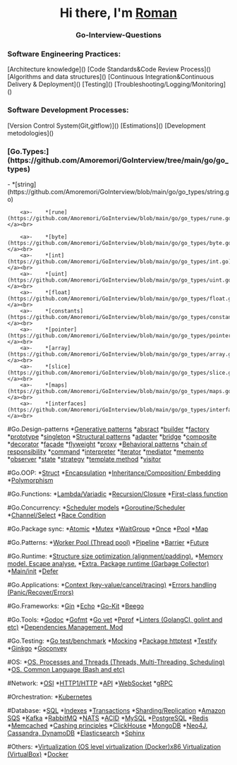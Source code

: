 <h1 align="center">Hi there, I'm <a href="https://github.com/Amoremori" target="_blank">Roman</a></h1>

<h3 align="center">Go-Interview-Questions</h3>

<h3>Software Engineering Practices:</h3>
[Architecture knowledge]()
[Code Standards&Code Review Process]()
[Algorithms and data structures]()
[Continuous Integration&Continuous Delivery & Deployment]()
[Testing]()
[Troubleshooting/Logging/Monitoring]()

<h3>Software Development Processes:</h3>
[Version Control System(Git,gitflow)]()
[Estimations]()
[Development metodologies]()

<h3>[Go.Types:](https://github.com/Amoremori/GoInterview/tree/main/go/go_types)</h3>
        <a>-    *[string](https://github.com/Amoremori/GoInterview/blob/main/go/go_types/string.go)</a></br>

        <a>-    *[rune](https://github.com/Amoremori/GoInterview/blob/main/go/go_types/rune.go)</a><br>

        <a>-    *[byte](https://github.com/Amoremori/GoInterview/blob/main/go/go_types/byte.go)</a><br>
        <a>-    *[int](https://github.com/Amoremori/GoInterview/blob/main/go/go_types/int.go)</a><br>
        <a>-    *[uint](https://github.com/Amoremori/GoInterview/blob/main/go/go_types/uint.go)</a><br>
        <a>-    *[float](https://github.com/Amoremori/GoInterview/blob/main/go/go_types/float.go)</a><br>
        <a>-    *[constants](https://github.com/Amoremori/GoInterview/blob/main/go/go_types/constants.go)</a><br>
        <a>-    *[pointer](https://github.com/Amoremori/GoInterview/blob/main/go/go_types/pointer.go)</a><br>
        <a>-    *[array](https://github.com/Amoremori/GoInterview/blob/main/go/go_types/array.go)</a><br>
        <a>-    *[slice](https://github.com/Amoremori/GoInterview/blob/main/go/go_types/slice.go)</a><br>
        <a>-    *[maps](https://github.com/Amoremori/GoInterview/blob/main/go/go_types/maps.go)</a><br>
        <a>-    *[interfaces](https://github.com/Amoremori/GoInterview/blob/main/go/go_types/interfaces.go)</a><br>

#Go.Design-patterns
*[Generative patterns]()
*[absract]()
*[builder]()
*[factory]()
*[prototype]()
*[singleton]()
*[Structural patterns]()
*[adapter]()
*[bridge]()
*[composite]()
*[decorator]()
*[facade]()
*[flyweight]()
*[proxy]()
*[Behavioral patterns]()
*[chain of responsibility]()
*[command]()
*[interpreter]()
*[iterator]()
*[mediator]()
*[memento]()
*[observer]()
*[state]()
*[strategy]()
*[template method]()
*[visitor]()

#Go.OOP:
*[Struct]()
*[Encapsulation]()
*[Inheritance/Composition/ Embedding]()
*[Polymorphism]()

#Go.Funсtions:
*[Lambda/Variadic]()
*[Recursion/Closure]()
*[First-class function]()

#Go.Concurrency:
*[Scheduler models]()
*[Goroutine/Scheduler]()
*[Channel/Select]()
*[Race Condition]()

#Go.Package sync:
*[Atomic]()
*[Mutex]()
*[WaitGroup]()
*[Once]()
*[Pool]()
*[Map]()

#Go.Patterns:
*[Worker Pool (Thread pool)]()
*[Pipeline]()
*[Barrier]()
*[Future]()

#Go.Runtime:
*[Structure size optimization (alignment/padding).]()
*[Memory model. Escape analyse.]()
*[Extra. Package runtime (Garbage Collector)]()
*[Main/init]()
*[Defer]()

#Go.Applications:
*[Context (key-value/cancel/tracing)]()
*[Errors handling (Panic/Recover/Errors)]()

#Go.Frameworks:
*[Gin]()
*[Echo]()
*[Go-Kit]()
*[Beego]()

#Go.Tools:
*[Godoc]()
*[Gofmt]()
*[Go vet]()
*[Pprof]()
*[Linters (GolangCI, golint and etc)]()
*[Dependencies Management. Mod]()

#Go.Testing:
*[Go test/benchmark]()
*[Mocking]()
*[Package httptest]()
*[Testify]()
*[Ginkgo]()
*[Goconvey]()

#OS:
*[OS. Processes and Threads (Threads, Multi-Threading, Scheduling)]()
*[OS. Common Language (Bash and etc)]()

#Network:
*[OSI]()
*[HTTP1/HTTP]()
*[API]()
*[WebSocket]()
*[gRPC]()

#Orchestration:
*[Kubernetes]()

#Database:
*[SQL]()
*[Indexes]()
*[Transactions]()
*[Sharding/Replication]()
*[Amazon SQS]()
*[Kafka]()
*[RabbitMQ]()
*[NATS]()
*[ACID]()
*[MySQL]()
*[PostgreSQL]()
*[Redis]()
*[Memcached]()
*[Cashing principles]()
*[ClickHouse]()
*[MongoDB]()
*[Neo4J, Cassandra, DynamoDB]()
*[Elasticsearch]()
*[Sphinx]()

#Others:
*[Virtualization (OS level virtualization (Docker)x86 Virtualization (VirtualBox)]()
*[Docker]()